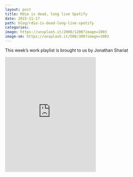 ```yaml
---
layout: post
title: Rdio is dead, long live Spotify
date: 2015-11-17
path: blog/rdio-is-dead-long-live-spotify
categories:
image: https://unsplash.it/2000/1200?image=1003
image-sm: https://unsplash.it/500/300?image=1003
---
```


This week’s work playlist is brought to us by Jonathan Shariat

<iframe allowtransparency="true" frameborder="0" height="380" src="https://embed.spotify.com/?uri=spotify:user:jshariat:playlist:3Qc4iY6n352nayiSMnDfBQ" width="300" style="margin:0 auto;"></iframe>
